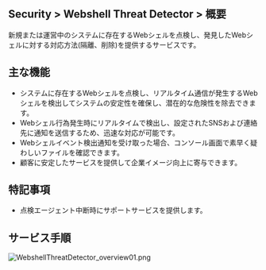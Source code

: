 ## Security > Webshell Threat Detector > 概要

新規または運営中のシステムに存在するWebシェルを点検し、発見したWebシェルに対する対応方法(隔離、削除)を提供するサービスです。

## 主な機能

* システムに存在するWebシェルを点検し、リアルタイム通信が発生するWebシェルを検出してシステムの安定性を確保し、潜在的な危険性を除去できます。
* Webシェル行為発生時にリアルタイムで検出し、設定されたSNSおよび連絡先に通知を送信するため、迅速な対応が可能です。
* Webシェルイベント検出通知を受け取った場合、コンソール画面で素早く疑わしいファイルを確認できます。
* 顧客に安定したサービスを提供して企業イメージ向上に寄与できます。

## 特記事項

* 点検エージェント中断時にサポートサービスを提供します。

## サービス手順

![WebshellThreatDetector_overview01.png](https://static.toastoven.net/prod_webshellthreatdetector/WebshellThreatDetector_overview01_jp.png)
